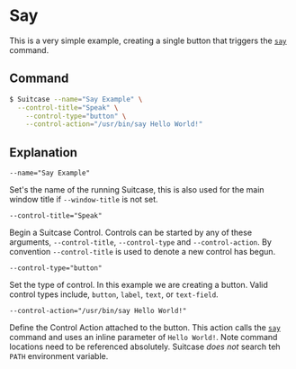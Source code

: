 # Say

This is a very simple example, creating a single button that triggers the [`say`](x-man-page://say) command.

## Command

```bash
$ Suitcase --name="Say Example" \
  --control-title="Speak" \
    --control-type="button" \
    --control-action="/usr/bin/say Hello World!"
```

## Explanation

    --name="Say Example"
    
Set's the name of the running Suitcase, this is also used for the main window title if `--window-title`  is not set.

    --control-title="Speak"
    
Begin a Suitcase Control. Controls can be started by any of these arguments, `--control-title`, `--control-type` and `--control-action`. By convention `--control-title` is used to denote a new control has begun.

    --control-type="button"
    
Set the type of control. In this example we are creating a button. Valid control types include, `button`, `label`, `text`, or `text-field`.

    --control-action="/usr/bin/say Hello World!"
    
Define the Control Action attached to the button. This action calls the [`say`](x-man-page://say) command and uses an inline parameter of `Hello World!`. Note command locations need to be referenced absolutely. Suitcase *does not* search teh `PATH` environment variable.